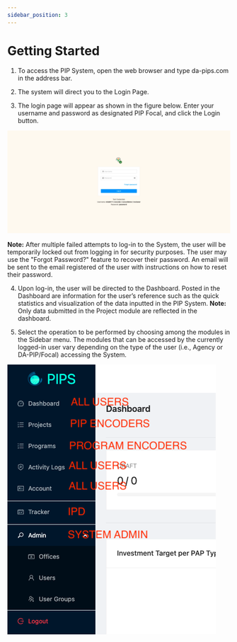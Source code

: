 ```yaml
---
sidebar_position: 3
---
```


# Getting Started

1. To access the PIP System, open the web browser and type da-pips.com in the address bar.

2. The system will direct you to the Login Page.

3. The login page will appear as shown in the figure below. Enter your username and password
   as designated PIP Focal, and click the Login button.

![login page](./screenshots/login.png)

__Note:__ After multiple failed attempts to log-in to the System, the user will be temporarily
locked out from logging in for security purposes. The user may use the "Forgot Password?" feature
to recover their password. An email will be sent to the email registered of the user with instructions
on how to reset their password.

4. Upon log-in, the user will be directed to the Dashboard. Posted in the Dashboard are
   information for the user’s reference such as the quick statistics and visualization of 
   the data inputted in the PIP System. __Note:__ Only data submitted in the Project module
   are reflected in the dashboard.

5. Select the operation to be performed by choosing among the modules in the Sidebar menu.
   The modules that can be accessed by the currently logged-in user vary depending on the type of the user (i.e.,
   Agency or DA-PIP/Focal) accessing the System.

![sidebar](./screenshots/sidebar.png)
